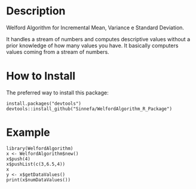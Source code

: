 # Description
Welford Algorithm for Incremental Mean, Variance e Standard Deviation.

It handles a stream of numbers and computes descriptive values without a prior knowledge of how many values you have. It basically computers values coming from a stream of numbers.

# How to Install

The preferred way to install this package:
```
install.packages("devtools")
devtools::install_github("Sinnefa/WelfordAlgorithm_R_Package")
```
# Example

```
library(WelfordAlgorithm)
x <- WelfordAlgorithm$new()
x$push(4)
x$pushList(c(3,6.5,4))
x
y <- x$getDataValues()
print(x$numDataValues())
```
